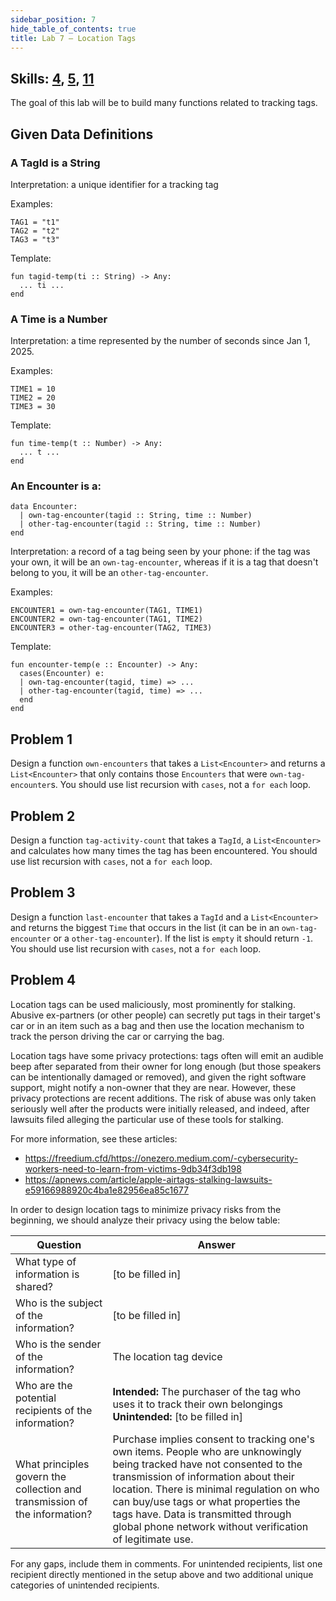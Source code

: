 ```yaml
---
sidebar_position: 7
hide_table_of_contents: true
title: Lab 7 — Location Tags
---
```

## Skills: [4](</skills/#(4)>), [5](</skills/#(5)>), [11](</skills/#(11))>)

The goal of this lab will be to build many functions related to tracking tags.

## Given Data Definitions


### A TagId is a String

Interpretation: a unique identifier for a tracking tag

Examples:

```pyret
TAG1 = "t1"
TAG2 = "t2"
TAG3 = "t3"
```

Template:

```pyret
fun tagid-temp(ti :: String) -> Any:
  ... ti ...
end
```

### A Time is a Number

Interpretation: a time represented by the number of seconds since Jan 1, 2025.

Examples:

```pyret
TIME1 = 10
TIME2 = 20
TIME3 = 30
```

Template:

```pyret
fun time-temp(t :: Number) -> Any:
  ... t ...
end
```

### An Encounter is a:

```pyret
data Encounter:
  | own-tag-encounter(tagid :: String, time :: Number)
  | other-tag-encounter(tagid :: String, time :: Number)
end
```

Interpretation: a record of a tag being seen by your phone: if the tag was your own, it will be an `own-tag-encounter`, whereas if it is a tag that doesn't belong to you, it will be an `other-tag-encounter`.

Examples:

```pyret
ENCOUNTER1 = own-tag-encounter(TAG1, TIME1)
ENCOUNTER2 = own-tag-encounter(TAG1, TIME2)
ENCOUNTER3 = other-tag-encounter(TAG2, TIME3)
```

Template:

```pyret
fun encounter-temp(e :: Encounter) -> Any:
  cases(Encounter) e:
  | own-tag-encounter(tagid, time) => ...
  | other-tag-encounter(tagid, time) => ...
  end
end
```


## Problem 1

Design a function `own-encounters` that takes a `List<Encounter>` and returns a `List<Encounter>` that only contains those `Encounters` that were `own-tag-encounter`s. You should use list recursion with `cases`, not a `for each` loop.

## Problem 2

Design a function `tag-activity-count` that takes a `TagId`, a `List<Encounter>` and calculates how many times the tag has been encountered. You should use list recursion with `cases`, not a `for each` loop. 

## Problem 3

Design a function `last-encounter` that takes a `TagId` and a `List<Encounter>` and returns the biggest `Time` that occurs in the list (it can be in an `own-tag-encounter` or a `other-tag-encounter`). If the list is `empty` it should return `-1`. You should use list recursion with `cases`, not a `for each` loop.

## Problem 4

Location tags can be used maliciously, most prominently for stalking. Abusive ex-partners (or other people) can secretly put tags in their target's car or in an item such as a bag and then use the location mechanism to track the person driving the car or carrying the bag.

Location tags have some privacy protections: tags often will emit an audible beep after separated from their owner for long enough (but those speakers can be intentionally damaged or removed), and given the right software support, might notify a non-owner that they are near. However, these privacy protections are recent additions. The risk of abuse was only taken seriously well after the products were initially released, and indeed, after lawsuits filed alleging the particular use of these tools for stalking.

For more information, see these articles:

- https://freedium.cfd/https://onezero.medium.com/-cybersecurity-workers-need-to-learn-from-victims-9db34f3db198
- https://apnews.com/article/apple-airtags-stalking-lawsuits-e59166988920c4ba1e82956ea85c1677

In order to design location tags to minimize privacy risks from the beginning, we should analyze their privacy using the below table:

| Question | Answer |
| -- | -- |
| What type of information is shared? | [to be filled in] |
| Who is the subject of the information? | [to be filled in] |
| Who is the sender of the information? | The location tag device |
| Who are the potential recipients of the information? | **Intended:** The purchaser of the tag who uses it to track their own belongings<br/>**Unintended:** [to be filled in] |
| What principles govern the collection and transmission of the information? | Purchase implies consent to tracking one's own items. People who are unknowingly being tracked have not consented to the transmission of information about their location. There is minimal regulation on who can buy/use tags or what properties the tags have. Data is transmitted through global phone network without verification of legitimate use. |

For any gaps, include them in comments. For unintended recipients, list one recipient directly mentioned in the setup above and two additional unique categories of unintended recipients.
